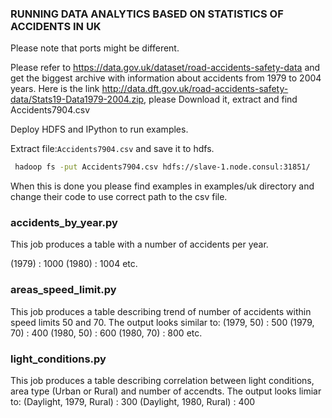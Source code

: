 ### RUNNING DATA ANALYTICS BASED ON STATISTICS OF ACCIDENTS IN UK

Please note that ports might be different.

Please refer to https://data.gov.uk/dataset/road-accidents-safety-data and get the biggest archive with information about accidents from 1979 to 2004 years.
Here is the link http://data.dft.gov.uk/road-accidents-safety-data/Stats19-Data1979-2004.zip, please Download it, extract and find Accidents7904.csv 

Deploy HDFS and IPython to run examples.
 
Extract file:```Accidents7904.csv``` and save it to hdfs.
```bash
 hadoop fs -put Accidents7904.csv hdfs://slave-1.node.consul:31851/
```

When this is done you please find examples in examples/uk directory and change their code to use correct path to the csv file.

### accidents_by_year.py
This job produces a table with a number of accidents per year.

(1979) : 1000
(1980) : 1004
etc.
 
### areas_speed_limit.py
This job produces a table describing trend of number of accidents within speed limits 50 and 70.
The output looks similar to:
(1979, 50) : 500
(1979, 70) : 400
(1980, 50) : 600
(1980, 70) : 800
etc.

### light_conditions.py
This job produces a table describing correlation between light conditions, area type (Urban or Rural) and number of accendts.
The output looks limiar to:
(Daylight, 1979, Rural) : 300
(Daylight, 1980, Rural) : 400